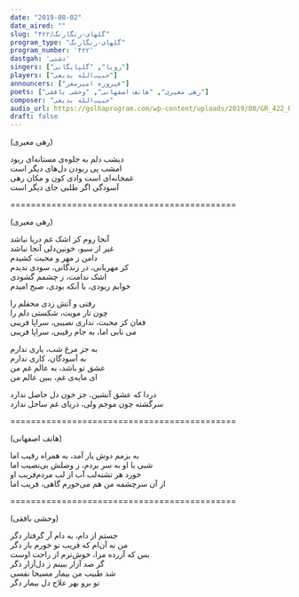 ```yaml
---
date: "2019-08-02"
date_aired: ""
slug: "گلهای-رنگارنگ/۴۲۲"
program_type: "گلهای-رنگارنگ"
program_number: '۴۲۲'
dastgah: 'دشتی'
singers: ["رویا", "گلپایگانی"]
players: ["حبیب‌الله بدیعی"]
announcers: ["فیروزه امیرمعز"]
poets: ["رهی معیری", "هاتف اصفهانی", "وحشی بافقی"]
composer: "حبیب‌الله بدیعی"
audio_url: https://golhaprogram.com/wp-content/uploads/2019/08/GR_422_Roya_Golpa.mp3
draft: false
---
```


(رهی معیری)  

دیشب دلم به جلوه‌ی مستانه‌ای ربود  
امشب پی ربودن دل‌های دیگر است  
غمخانه‌ای است وادی کون و مکان رهی  
آسودگی اگر طلبی جای دیگر است  

============================================  

(رهی معیری)  

آنجا روم کز اشک غم دریا نباشد  
غیر از سبو، خونین‌دلی آنجا نباشد  
دامن ز مهر و محبت کشیدم  
کز مهربانی، در زندگانی، سودی ندیدم  
اشک ندامت، ز چشمم گشودی  
خوابم ربودی، با آنکه بودی، صبح امیدم  

رفتی و آتش زدی محفلم را  
چون تار مویت، شکستی دلم را  
فغان کز محبت، نداری نصیبی، سراپا فریبی  
می نابی اما، به جام رقیبی، سراپا فریبی  

به جز مرغ شب، یاری ندارم  
به آسودگان، کاری ندارم  
عشق تو باشد، به عالم غم من  
ای مایه‌ی غم، ببین عالم من  

دردا که عشق آتشین، جز خون دل حاصل ندارد  
سرگشته چون موجم ولی، دریای غم ساحل ندارد  

============================================  

(هاتف اصفهانی)  

به بزمم دوش یار آمد، به همراه رقیب اما  
شبی با او به سر بردم، ز وصلش بی‌نصیب اما  
خورد هر تشنه‌لب آب از لب مردم‌فریب او  
از آن سرچشمه من هم می‌خورم گاهی، فریب اما  

============================================  

(وحشی بافقی)  

جستم از دام، به دام آر گرفتار دگر  
من نه آن‌ام که فریب تو خورم بار دگر  
بس که آزرده مرا، خوش‌ترم از راحت اوست  
گر صد آزار ببینم ز دل‌آزار دگر  
شد طبیب من بیمار مسیحا نفسی  
تو برو بهر علاج دل بیمار دگر  
